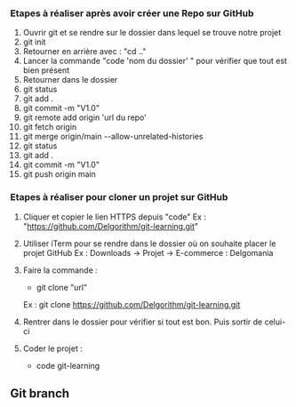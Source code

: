 ### Etapes à réaliser après avoir créer une Repo sur GitHub

1. Ouvrir git et se rendre sur le dossier dans lequel se trouve notre projet
2. git init
3. Retourner en arrière avec : "cd .."
4. Lancer la commande "code 'nom du dossier' " pour vérifier que tout est bien présent
5. Retourner dans le dossier
6. git status
7. git add .
8. git commit -m "V1.0"
9. git remote add origin 'url du repo'
10. git fetch origin
11. git merge origin/main --allow-unrelated-histories
12. git status
13. git add .
14. git commit -m "V1.0"
15. git push origin main

### Etapes à réaliser pour cloner un projet sur GitHub

1. Cliquer et copier le lien HTTPS depuis "code"
   Ex : "https://github.com/Delgorithm/git-learning.git"

2. Utiliser iTerm pour se rendre dans le dossier où on souhaite placer le projet GitHub
   Ex : Downloads -> Projet -> E-commerce : Delgomania

3. Faire la commande :

   - git clone "url"

   Ex : git clone https://github.com/Delgorithm/git-learning.git

4. Rentrer dans le dossier pour vérifier si tout est bon. Puis sortir de celui-ci

5. Coder le projet :

   - code git-learning

## Git branch

